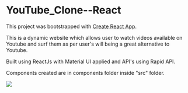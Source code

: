# YouTube_Clone--React

This project was bootstrapped with [Create React App](https://github.com/facebook/create-react-app).

This is a dynamic website which allows user to watch videos available on Youtube and surf them as per user's will being a great alternative to Youtube.

Built using ReactJs with Material UI applied and API's using Rapid API.

Components created are in components folder inside "src" folder.

<img src="https://user-images.githubusercontent.com/81765508/189722766-fa8aa7e4-de0a-4db0-a539-edeaae8797ad.png">
